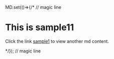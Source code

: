 MD.set(()=>{/* // magic line

# This is sample11
Click the link [sample1](../sample1)
to view another md content.

*/}); // magic line
